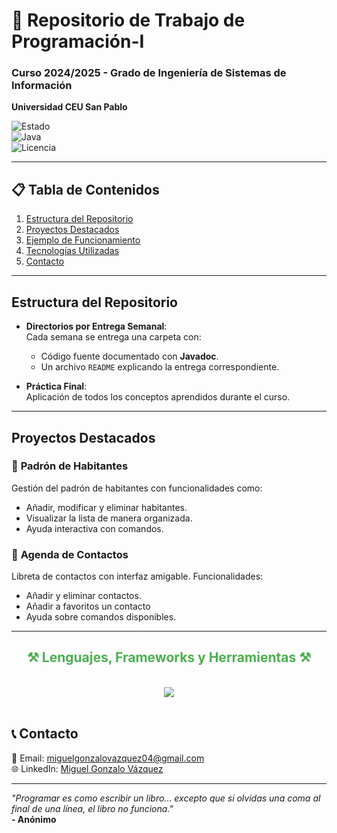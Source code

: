 # 🚀 Repositorio de Trabajo de Programación-I  
### Curso 2024/2025 - Grado de Ingeniería de Sistemas de Información  
**Universidad CEU San Pablo**

![Estado](https://img.shields.io/badge/Estado-En%20Desarrollo-blue)  
![Java](https://img.shields.io/badge/Lenguaje-Java-red)  
![Licencia](https://img.shields.io/badge/Licencia-Apache%202.0-green)  

---

## 📋 Tabla de Contenidos  
1. [Estructura del Repositorio](#estructura-del-repositorio)  
2. [Proyectos Destacados](#proyectos-destacados)  
3. [Ejemplo de Funcionamiento](#ejemplo-de-funcionamiento)  
4. [Tecnologías Utilizadas](#tecnologías-utilizadas)  
5. [Contacto](#contacto)  

---

## Estructura del Repositorio  
- **Directorios por Entrega Semanal**:  
  Cada semana se entrega una carpeta con:  
  - Código fuente documentado con **Javadoc**.  
  - Un archivo `README` explicando la entrega correspondiente.  

- **Práctica Final**:  
  Aplicación de todos los conceptos aprendidos durante el curso.

---

## Proyectos Destacados  
### 📌 **Padrón de Habitantes**  
Gestión del padrón de habitantes con funcionalidades como:  
- Añadir, modificar y eliminar habitantes.  
- Visualizar la lista de manera organizada.  
- Ayuda interactiva con comandos.

### 📌 **Agenda de Contactos**  
Libreta de contactos con interfaz amigable. Funcionalidades:  
- Añadir y eliminar contactos.
- Añadir a favoritos un contacto  
- Ayuda sobre comandos disponibles.

---

<h2 align="center" style="color: #4CAF50;">⚒️ Lenguajes, Frameworks y Herramientas ⚒️</h2>
<br/>
<div align="center">
    <a href="https://i.pinimg.com/736x/ce/02/a7/ce02a74229e7e123237bba6dd8aa09b7.jpg" target="_blank">
        <img src="https://skillicons.dev/icons?i=java,idea,git,github,notion" />
    </a>
</div>
<br/>

## 📞 Contacto  
📧 Email: [miguelgonzalovazquez04@gmail.com](mailto:miguelgonzalovazquez04@gmail.com)  
🌐 LinkedIn: [Miguel Gonzalo Vázquez]([https://www.linkedin.com/](https://www.linkedin.com/in/miguel-gonzalo-vazquez/))

---

*"Programar es como escribir un libro... excepto que si olvidas una coma al final de una línea, el libro no funciona."*  
**- Anónimo**
